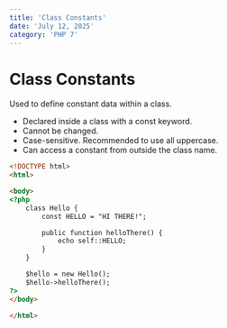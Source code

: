 ```yaml
---
title: 'Class Constants'
date: 'July 12, 2025'
category: 'PHP 7'
---
```


# Class Constants

Used to define constant data within a class.
- Declared inside a class with a const keyword.
- Cannot be changed.
- Case-sensitive. Recommended to use all uppercase.
- Can access a constant from outside the class name.

```html
<!DOCTYPE html>
<html>

<body>
<?php
    class Hello {
        const HELLO = "HI THERE!";

        public function helloThere() {
            echo self::HELLO;
        }
    }

    $hello = new Hello();
    $hello->helloThere();
?>
</body>

</html>
```